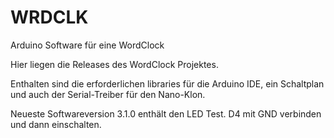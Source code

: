 # WRDCLK
Arduino Software für eine WordClock

Hier liegen die Releases des WordClock Projektes.

Enthalten sind die erforderlichen libraries für die Arduino IDE, ein Schaltplan und auch der Serial-Treiber für den Nano-Klon.

Neueste Softwareversion 3.1.0 enthält den LED Test. D4 mit GND verbinden und dann einschalten. 
